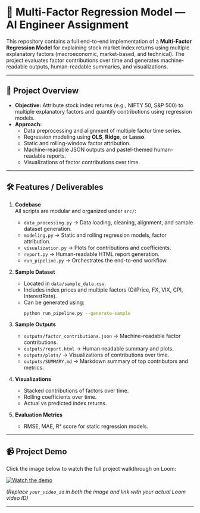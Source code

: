 # 🧾 Multi-Factor Regression Model — AI Engineer Assignment

This repository contains a full end-to-end implementation of a **Multi-Factor Regression Model** for explaining stock market index returns using multiple explanatory factors (macroeconomic, market-based, and technical). The project evaluates factor contributions over time and generates machine-readable outputs, human-readable summaries, and visualizations.

---

## 🔹 Project Overview

- **Objective:** Attribute stock index returns (e.g., NIFTY 50, S&P 500) to multiple explanatory factors and quantify contributions using regression models.
- **Approach:** 
  - Data preprocessing and alignment of multiple factor time series.
  - Regression modeling using **OLS**, **Ridge**, or **Lasso**.
  - Static and rolling-window factor attribution.
  - Machine-readable JSON outputs and pastel-themed human-readable reports.
  - Visualizations of factor contributions over time.

---

## 🛠️ Features / Deliverables

1. **Codebase**  
   All scripts are modular and organized under `src/`:
   - `data_processing.py` → Data loading, cleaning, alignment, and sample dataset generation.
   - `modeling.py` → Static and rolling regression models, factor attribution.
   - `visualization.py` → Plots for contributions and coefficients.
   - `report.py` → Human-readable HTML report generation.
   - `run_pipeline.py` → Orchestrates the end-to-end workflow.

2. **Sample Dataset**
   - Located in `data/sample_data.csv`.
   - Includes index prices and multiple factors (OilPrice, FX, VIX, CPI, InterestRate).
   - Can be generated using:  
     ```bash
     python run_pipeline.py --generate-sample
     ```

3. **Sample Outputs**
   - `outputs/factor_contributions.json` → Machine-readable factor contributions.
   - `outputs/report.html` → Human-readable summary and plots.
   - `outputs/plots/` → Visualizations of contributions over time.
   - `outputs/SUMMARY.md` → Markdown summary of top contributors and metrics.

4. **Visualizations**
   - Stacked contributions of factors over time.
   - Rolling coefficients over time.
   - Actual vs predicted index returns.

5. **Evaluation Metrics**
   - RMSE, MAE, R² score for static regression models.

---

## 📹 Project Demo

Click the image below to watch the full project walkthrough on Loom:

[![Watch the demo](https://cdn.loom.com/sessions/thumbnails/e09d37e7186c48c584a2b5b24c52d4c1?sid=eaa7baed-afc1-4e24-98cf-7aaa8e703582-with-some-randomhash-00001.png)](https://www.loom.com/share/e09d37e7186c48c584a2b5b24c52d4c1?sid=eaa7baed-afc1-4e24-98cf-7aaa8e703582)

*(Replace `your_video_id` in both the image and link with your actual Loom video ID)*

---
